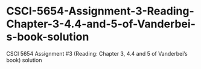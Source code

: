 # CSCI-5654-Assignment-3-Reading-Chapter-3-4.4-and-5-of-Vanderbei-s-book-solution
CSCI 5654 Assignment #3 (Reading: Chapter 3, 4.4 and 5 of Vanderbei’s book) solution
